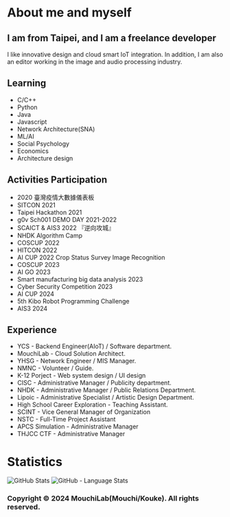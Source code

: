 # About me and myself

## I am from Taipei, and I am a freelance developer
I like innovative design and cloud smart IoT integration. In addition, I am also an editor working in the image and audio processing industry.

## Learning
  
- C/C++
- Python
- Java
- Javascript
- Network Architecture(SNA)
- ML/AI
- Social Psychology
- Economics
- Architecture design

  
## Activities Participation
  
- 2020 臺灣疫情大數據儀表板
- SITCON 2021
- Taipei Hackathon 2021
- g0v Sch001 DEMO DAY 2021-2022
- SCAICT & AIS3 2022 『逆向攻城』
- NHDK Algorithm Camp
- COSCUP 2022
- HITCON 2022
- AI CUP 2022 Crop Status Survey Image Recognition
- COSCUP 2023
- AI GO 2023
- Smart manufacturing big data analysis 2023
- Cyber Security Competition 2023
- AI CUP 2024
- 5th Kibo Robot Programming Challenge
- AIS3 2024

## Experience

- YCS - Backend Engineer(AIoT) / Software department.
- MouchiLab - Cloud Solution Architect.
- YHSG - Network Engineer / MIS Manager.
- NMNC - Volunteer / Guide.
- K-12 Porject - Web system design / UI design
- CISC - Administrative Manager / Publicity department.
- NHDK - Administrative Manager / Public Relations Department.
- Lipoic - Administrative Specialist / Artistic Design Department.
- High School Career Exploration - Teaching Assistant.
- SCINT - Vice General Manager of Organization
- NSTC - Full-Time Project Assistant
- APCS Simulation - Administrative Manager
- THJCC CTF - Administrative Manager

# Statistics
  
![GitHub Stats](https://github-readme-stats.vercel.app/api?username=kouke0638&layout=compact&theme=vue-dark)
![GitHub - Language Stats](https://github-readme-stats.vercel.app/api/top-langs/?username=kouke0638&layout=compact&theme=vue-dark)
  
  
### Copyright © 2024 MouchiLab(Mouchi/Kouke). All rights reserved.
